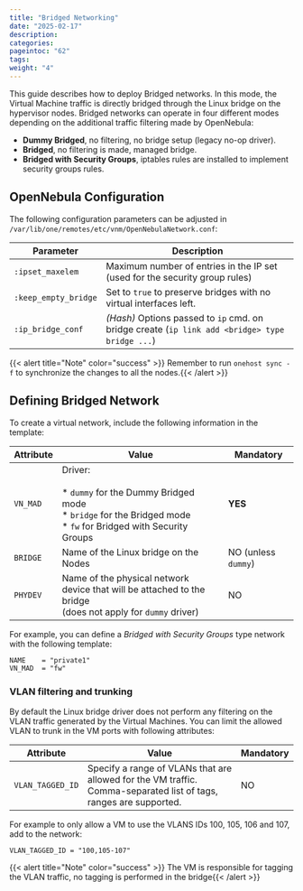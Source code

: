 ```yaml
---
title: "Bridged Networking"
date: "2025-02-17"
description:
categories:
pageintoc: "62"
tags:
weight: "4"
---
```


<a id="bridged"></a>

<!--# Bridged Networking -->

This guide describes how to deploy Bridged networks. In this mode, the Virtual Machine traffic is directly bridged through the Linux bridge on the hypervisor nodes. Bridged networks can operate in four different modes depending on the additional traffic filtering made by OpenNebula:

* **Dummy Bridged**, no filtering, no bridge setup (legacy no-op driver).
* **Bridged**, no filtering is made, managed bridge.
* **Bridged with Security Groups**, iptables rules are installed to implement security groups rules.

<a id="bridged-conf"></a>

## OpenNebula Configuration

The following configuration parameters can be adjusted in `/var/lib/one/remotes/etc/vnm/OpenNebulaNetwork.conf`:

| Parameter            | Description                                                                                    |
|----------------------|------------------------------------------------------------------------------------------------|
| `:ipset_maxelem`     | Maximum number of entries in the IP set (used for the security group rules)                    |
| `:keep_empty_bridge` | Set to `true` to preserve bridges with no virtual interfaces left.                             |
| `:ip_bridge_conf`    | *(Hash)* Options passed to `ip` cmd. on bridge create (`ip link add <bridge> type bridge ...`) |

{{< alert title="Note" color="success" >}}
Remember to run `onehost sync -f` to synchronize the changes to all the nodes.{{< /alert >}} 

<a id="bridged-net"></a>

## Defining Bridged Network

To create a virtual network, include the following information in the template:

| Attribute   | Value                                                                                                                                 | Mandatory           |
|-------------|---------------------------------------------------------------------------------------------------------------------------------------|---------------------|
| `VN_MAD`    | Driver:<br/><br/>* `dummy` for the Dummy Bridged mode<br/>* `bridge` for the Bridged mode<br/>* `fw` for Bridged with Security Groups | **YES**             |
| `BRIDGE`    | Name of the Linux bridge on the Nodes                                                                                                 | NO (unless `dummy`) |
| `PHYDEV`    | Name of the physical network device that will be attached to the bridge<br/>(does not apply for `dummy` driver)                       | NO                  |

For example, you can define a *Bridged with Security Groups* type network with the following template:

```default
NAME    = "private1"
VN_MAD  = "fw"
```

### VLAN filtering and trunking

By default the Linux bridge driver does not perform any filtering on the VLAN traffic generated by the Virtual Machines. You can limit the allowed VLAN to trunk in the VM ports with following attributes:

| Attribute        | Value                                                                                                                 | Mandatory   |
|------------------|-----------------------------------------------------------------------------------------------------------------------|-------------|
| `VLAN_TAGGED_ID` | Specify a range of VLANs that are allowed for the VM traffic.<br/>Comma-separated list of tags, ranges are supported. | NO          |

For example to only allow a VM to use the VLANS IDs 100, 105, 106 and 107, add to the network:

```default
VLAN_TAGGED_ID = "100,105-107"
```

{{< alert title="Note" color="success" >}}
The VM is responsible for tagging the VLAN traffic, no tagging is performed in the bridge{{< /alert >}} 
